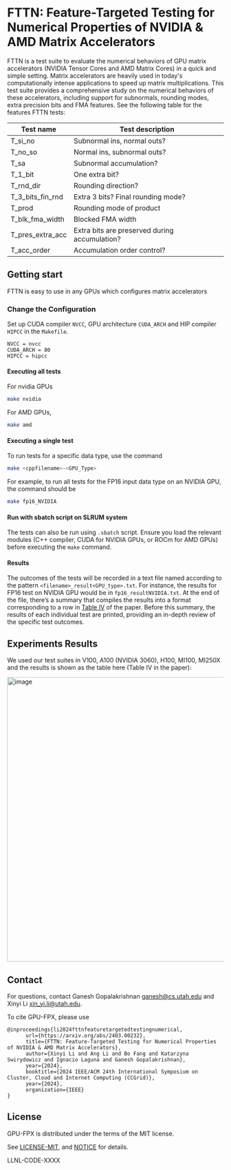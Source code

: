 # FTTN: Feature-Targeted Testing for Numerical Properties of NVIDIA & AMD Matrix Accelerators
FTTN is a test suite to evaluate the numerical behaviors of GPU matrix accelerators (NVIDIA Tensor Cores and AMD Matrix Cores) in a quick and simple setting. Matrix accelerators are heavily used in today's computationally intense applications to speed up matrix multiplications. This test suite provides a comprehensive study on the numerical behaviors of these accelerators, including support for subnormals, rounding modes, extra precision bits and FMA features. See the following table for the features FTTN tests:

| **Test name**            | **Test description**                            |
|--------------------------|-------------------------------------------------|
| T_si_no                  | Subnormal ins, normal outs?                     |
| T_no_so                  | Normal ins, subnormal outs?                     |
| T_sa                     | Subnormal accumulation?                         |
| T_1_bit                  | One extra bit?                                  |
| T_rnd_dir                | Rounding direction?                             |
| T_3_bits_fin_rnd         | Extra 3 bits? Final rounding mode?              |
| T_prod                   | Rounding mode of product                        |
| T_blk_fma_width          | Blocked FMA width                               |
| T_pres_extra_acc         | Extra bits are preserved during accumulation?   |
| T_acc_order              | Accumulation order control?                     |

## Getting start
FTTN is easy to use in any GPUs which configures matrix accelerators 
### Change the Configuration
Set up CUDA compiler `NVCC`, GPU architecture `CUDA_ARCH` and HIP compiler `HIPCC` in the `Makefile`.  
```
NVCC = nvcc
CUDA_ARCH = 80
HIPCC = hipcc
```

#### Executing all tests
For nvidia GPUs
```bash
make nvidia
```
For AMD GPUs,
```bash
make amd
```

#### Executing a single test
To run tests for a specific data type, use the command
```bash
make <cppfilename>-<GPU_Type>
```
For example, to run all tests for the FP16 input data type on an NVIDIA GPU, the command should be 
```bash
make fp16_NVIDIA
```

#### Run with sbatch script on SLRUM system
The tests can also be run using `.sbatch` script. Ensure you load the relevant modules (C++ compiler, CUDA for NVIDIA GPUs, or ROCm for AMD GPUs) before executing the `make` command. 

#### Results
The outcomes of the tests will be recorded in a text file named according to the pattern `<filename>_result<GPU_type>.txt`. For instance, the results for FP16 test on NVIDIA GPU would be in `fp16_resultNVIDIA.txt`. At the end of the file, there’s a summary that compiles the results into a format corresponding to a row in [Table IV](https://github.com/user-attachments/assets/4313f31e-f621-4c62-aa42-7c4aeb20f896) of the paper. Before this summary, the results of each individual test are printed, providing an in-depth review of the specific test outcomes.

## Experiments Results
We used our test suites in V100, A100 (NVIDIA 3060), H100, MI100, MI250X and the results is shown as the table here (Table IV in the paper):

<img width="661" alt="image" src="https://github.com/user-attachments/assets/4313f31e-f621-4c62-aa42-7c4aeb20f896">

## Contact
For questions, contact Ganesh Gopalakrishnan [ganesh@cs.utah.edu](mailto:ganesh@cs.utah.edu) and
 Xinyi Li [xin_yi.li@utah.edu](mailto:xin_yi.li@utah.edu).

To cite GPU-FPX, please use
```
@inproceedings{li2024fttnfeaturetargetedtestingnumerical,
      url={https://arxiv.org/abs/2403.00232},
      title={FTTN: Feature-Targeted Testing for Numerical Properties of NVIDIA & AMD Matrix Accelerators}, 
      author={Xinyi Li and Ang Li and Bo Fang and Katarzyna Swirydowicz and Ignacio Laguna and Ganesh Gopalakrishnan},
      year={2024},
      booktitle={2024 IEEE/ACM 24th International Symposium on Cluster, Cloud and Internet Computing (CCGrid)},
      year={2024},
      organization={IEEE}
}
```

## License
GPU-FPX is distributed under the terms of the MIT license.

See [LICENSE-MIT](LICENSE), and [NOTICE](NOTICE) for details.

LLNL-CODE-XXXX

